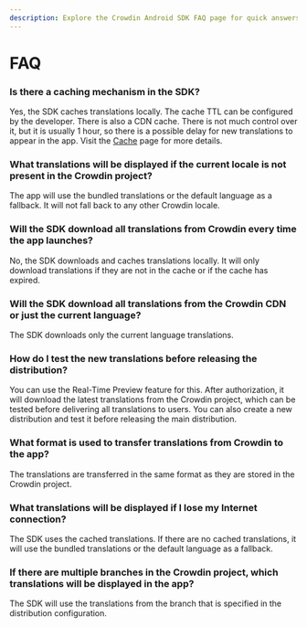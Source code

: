 ```yaml
---
description: Explore the Crowdin Android SDK FAQ page for quick answers to your questions. Find troubleshooting tips to optimize your experience.
---
```


# FAQ

### Is there a caching mechanism in the SDK?

Yes, the SDK caches translations locally. The cache TTL can be configured by the developer. There is also a CDN cache. There is not much control over it, but it is usually 1 hour, so there is a possible delay for new translations to appear in the app. Visit the [Cache](/cache) page for more details.

### What translations will be displayed if the current locale is not present in the Crowdin project?

The app will use the bundled translations or the default language as a fallback. It will not fall back to any other Crowdin locale.

### Will the SDK download all translations from Crowdin every time the app launches?

No, the SDK downloads and caches translations locally. It will only download translations if they are not in the cache or if the cache has expired.

### Will the SDK download all translations from the Crowdin CDN or just the current language?

The SDK downloads only the current language translations.

### How do I test the new translations before releasing the distribution?

You can use the Real-Time Preview feature for this. After authorization, it will download the latest translations from the Crowdin project, which can be tested before delivering all translations to users. You can also create a new distribution and test it before releasing the main distribution.

### What format is used to transfer translations from Crowdin to the app?

The translations are transferred in the same format as they are stored in the Crowdin project.

### What translations will be displayed if I lose my Internet connection?

The SDK uses the cached translations. If there are no cached translations, it will use the bundled translations or the default language as a fallback.

### If there are multiple branches in the Crowdin project, which translations will be displayed in the app?

The SDK will use the translations from the branch that is specified in the distribution configuration.
